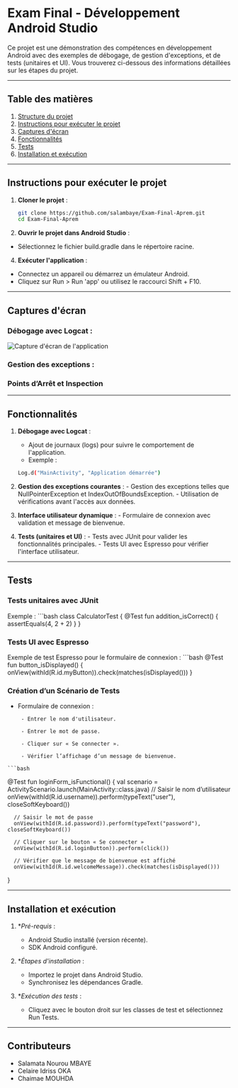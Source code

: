 # Exam Final - Développement Android Studio

Ce projet est une démonstration des compétences en développement Android avec des exemples de débogage, de gestion d'exceptions, et de tests (unitaires et UI). Vous trouverez ci-dessous des informations détaillées sur les étapes du projet.

---

## Table des matières

1. [Structure du projet](#structure-du-projet)
2. [Instructions pour exécuter le projet](#instructions-pour-exécuter-le-projet)
3. [Captures d'écran](#captures-décran)
4. [Fonctionnalités](#fonctionnalités)
5. [Tests](#tests)
6. [Installation et exécution](#installation-et-exécution)

---


## Instructions pour exécuter le projet

1. **Cloner le projet** :
   ```bash
   git clone https://github.com/salambaye/Exam-Final-Aprem.git
   cd Exam-Final-Aprem

2. **Ouvrir le projet dans Android Studio** :
- Sélectionnez le fichier build.gradle dans le répertoire racine.

4. **Exécuter l'application** :
- Connectez un appareil ou démarrez un émulateur Android.
- Cliquez sur Run > Run 'app' ou utilisez le raccourci Shift + F10.

---

## Captures d'écran
### Débogage avec Logcat :
![Capture d'écran de l'application](C:\Users\DELL\Pictures\debogage1.png)

### Gestion des exceptions :

### Points d’Arrêt et Inspection 


---
## Fonctionnalités

1.  **Débogage avec Logcat** :
      - Ajout de journaux (logs) pour suivre le comportement de l'application.
      - Exemple :
      ```bash
      Log.d("MainActivity", "Application démarrée")

3. **Gestion des exceptions courantes** :
        - Gestion des exceptions telles que NullPointerException et IndexOutOfBoundsException.
        - Utilisation de vérifications avant l'accès aux données.

4. **Interface utilisateur dynamique** :
        - Formulaire de connexion avec validation et message de bienvenue.

5. **Tests (unitaires et UI)** :
        - Tests avec JUnit pour valider les fonctionnalités principales.
        - Tests UI avec Espresso pour vérifier l'interface utilisateur.
   
---

## Tests
### Tests unitaires avec JUnit

Exemple :
      ```bash
class CalculatorTest {
   @Test
   fun addition_isCorrect() {
              assertEquals(4, 2 + 2)
   }
}

### Tests UI avec Espresso

Exemple de test Espresso pour le formulaire de connexion :
    ```bash
   @Test
   fun button_isDisplayed() {
       onView(withId(R.id.myButton)).check(matches(isDisplayed()))
   }

### Création d’un Scénario de Tests 
   - Formulaire de connexion :

          - Entrer le nom d'utilisateur.
      
          - Entrer le mot de passe.
      
          - Cliquer sur « Se connecter ».
      
          - Vérifier l’affichage d’un message de bienvenue.

    ```bash
   @Test
  fun loginForm_isFunctional() {
      val scenario = ActivityScenario.launch(MainActivity::class.java)
      // Saisir le nom d’utilisateur
      onView(withId(R.id.username)).perform(typeText("user"), closeSoftKeyboard())

      // Saisir le mot de passe
      onView(withId(R.id.password)).perform(typeText("password"), closeSoftKeyboard())

      // Cliquer sur le bouton « Se connecter »
      onView(withId(R.id.loginButton)).perform(click())

      // Vérifier que le message de bienvenue est affiché
      onView(withId(R.id.welcomeMessage)).check(matches(isDisplayed()))
  }

---

## Installation et exécution
   1. **Pré-requis* :
        - Android Studio installé (version récente).
        - SDK Android configuré.

   2. **Étapes d'installation* :
        - Importez le projet dans Android Studio.
        - Synchronisez les dépendances Gradle.

   3. **Exécution des tests* :
        - Cliquez avec le bouton droit sur les classes de test et sélectionnez Run Tests.
     
---

## Contributeurs
- Salamata Nourou MBAYE
- Celaire Idriss OKA
- Chaimae MOUHDA



